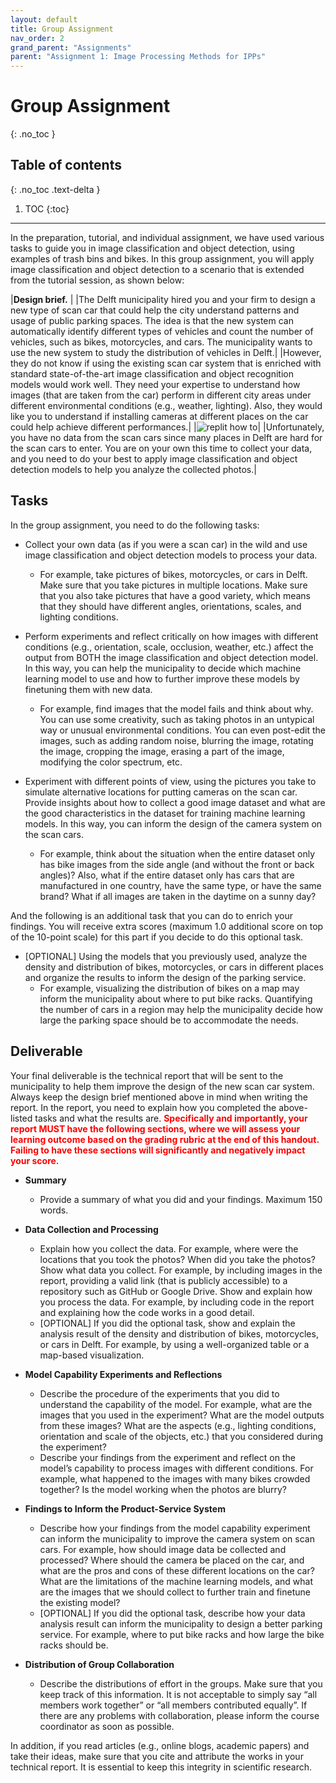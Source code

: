 ```yaml
---
layout: default
title: Group Assignment
nav_order: 2
grand_parent: "Assignments"
parent: "Assignment 1: Image Processing Methods for IPPs"
---
```


# Group Assignment
{: .no_toc }

## Table of contents
{: .no_toc .text-delta }

1. TOC
{:toc}
---

In the preparation, tutorial, and individual assignment, we have used various tasks to guide you in image classification and object detection, using examples of trash bins and bikes. In this group assignment, you will apply image classification and object detection to a scenario that is extended from the tutorial session, as shown below:


|**Design brief.** |
|The Delft municipality hired you and your firm to design a new type of scan car that could help the city understand patterns and usage of public parking spaces. The idea is that the new system can automatically identify different types of vehicles and count the number of vehicles, such as bikes, motorcycles, and cars. The municipality wants to use the new system to study the distribution of vehicles in Delft.|
|However, they do not know if using the existing scan car system that is enriched with standard state-of-the-art image classification and object recognition models would work well. They need your expertise to understand how images (that are taken from the car) perform in different city areas under different environmental conditions (e.g., weather, lighting). Also, they would like you to understand if installing cameras at different places on the car could help achieve different performances.|
|![replit how to]({{site.baseurl}}/assets/images/image8.png)|
|Unfortunately, you have no data from the scan cars since many places in Delft are hard for the scan cars to enter. You are on your own this time to collect your data, and you need to do your best to apply image classification and object detection models to help you analyze the collected photos.|

## Tasks
In the group assignment, you need to do the following tasks:

- Collect your own data (as if you were a scan car) in the wild and use image classification and object detection models to process your data.
    - For example, take pictures of bikes, motorcycles, or cars in Delft. Make sure that you take pictures in multiple locations. Make sure that you also take pictures that have a good variety, which means that they should have different angles, orientations, scales, and lighting conditions.

- Perform experiments and reflect critically on how images with different conditions (e.g., orientation, scale, occlusion, weather, etc.) affect the output from BOTH the image classification and object detection model. In this way, you can help the municipality to decide which machine learning model to use and how to further improve these models by finetuning them with new data.
    - For example, find images that the model fails and think about why. You can use some creativity, such as taking photos in an untypical way or unusual environmental conditions. You can even post-edit the images, such as adding random noise, blurring the image, rotating the image, cropping the image, erasing a part of the image, modifying the color spectrum, etc.

- Experiment with different points of view, using the pictures you take to simulate alternative locations for putting cameras on the scan car. Provide insights about how to collect a good image dataset and what are the good characteristics in the dataset for training machine learning models. In this way, you can inform the design of the camera system on the scan cars.
    - For example, think about the situation when the entire dataset only has bike images from the side angle (and without the front or back angles)? Also, what if the entire dataset only has cars that are manufactured in one country, have the same type, or have the same brand? What if all images are taken in the daytime on a sunny day?

And the following is an additional task that you can do to enrich your findings. You will receive extra scores (maximum 1.0 additional score on top of the 10-point scale) for this part if you decide to do this optional task.

- [OPTIONAL] Using the models that you previously used, analyze the density and distribution of bikes, motorcycles, or cars in different places and organize the results to inform the design of the parking service.
    - For example, visualizing the distribution of bikes on a map may inform the municipality about where to put bike racks. Quantifying the number of cars in a region may help the municipality decide how large the parking space should be to accommodate the needs.

## Deliverable

Your final deliverable is the technical report that will be sent to the municipality to help them improve the design of the new scan car system. Always keep the design brief mentioned above in mind when writing the report. In the report, you need to explain how you completed the above-listed tasks and what the results are. <span style="color:red">**Specifically and importantly, your report MUST have the following sections, where we will assess your learning outcome based on the grading rubric at the end of this handout. Failing to have these sections will significantly and negatively impact your score.**</span>

- **Summary**
    - Provide a summary of what you did and your findings. Maximum 150 words.

- **Data Collection and Processing**
    - Explain how you collect the data. For example, where were the locations that you took the photos? When did you take the photos?
    Show what data you collect. For example, by including images in the report, providing a valid link (that is publicly accessible) to a repository such as GitHub or Google Drive.
    Show and explain how you process the data. For example, by including code in the report and explaining how the code works in a good detail.
    - [OPTIONAL] If you did the optional task, show and explain the analysis result of the density and distribution of bikes, motorcycles, or cars in Delft. For example, by using a well-organized table or a map-based visualization.

- **Model Capability Experiments and Reflections**
    - Describe the procedure of the experiments that you did to understand the capability of the model. For example, what are the images that you used in the experiment? What are the model outputs from these images? What are the aspects (e.g., lighting conditions, orientation and scale of the objects, etc.) that you considered during the experiment?
    - Describe your findings from the experiment and reflect on the model’s capability to process images with different conditions. For example, what happened to the images with many bikes crowded together? Is the model working when the photos are blurry?

- **Findings to Inform the Product-Service System**
    - Describe how your findings from the model capability experiment can inform the municipality to improve the camera system on scan cars. For example, how should image data be collected and processed? Where should the camera be placed on the car, and what are the pros and cons of these different locations on the car? What are the limitations of the machine learning models, and what are the images that we should collect to further train and finetune the existing model?
    - [OPTIONAL] If you did the optional task, describe how your data analysis result can inform the municipality to design a better parking service. For example, where to put bike racks and how large the bike racks should be.

- **Distribution of Group Collaboration**
    - Describe the distributions of effort in the groups. Make sure that you keep track of this information. It is not acceptable to simply say “all members work together” or “all members contributed equally”. If there are any problems with collaboration, please inform the course coordinator as soon as possible.

In addition, if you read articles (e.g., online blogs, academic papers) and take their ideas, make sure that you cite and attribute the works in your technical report. It is essential to keep this integrity in scientific research.

